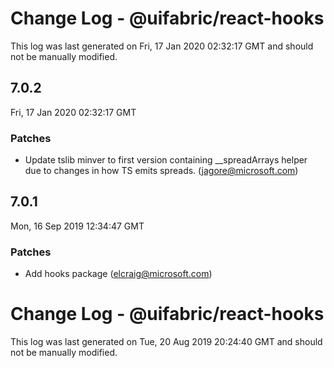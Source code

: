 # Change Log - @uifabric/react-hooks

This log was last generated on Fri, 17 Jan 2020 02:32:17 GMT and should not be manually modified.

## 7.0.2
Fri, 17 Jan 2020 02:32:17 GMT

### Patches

- Update tslib minver to first version containing __spreadArrays helper due to changes in how TS emits spreads. (jagore@microsoft.com)
## 7.0.1
Mon, 16 Sep 2019 12:34:47 GMT

### Patches

- Add hooks package (elcraig@microsoft.com)
# Change Log - @uifabric/react-hooks

This log was last generated on Tue, 20 Aug 2019 20:24:40 GMT and should not be manually modified.